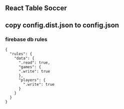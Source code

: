 ## React Table Soccer

## copy config.dist.json to config.json



### firebase db rules
```
{
  "rules": {
    "data": {
      ".read": true,
      "games": {
      ".write": true
      },
      "players": {
        ".write": true
      }
    }
  }
}
```
